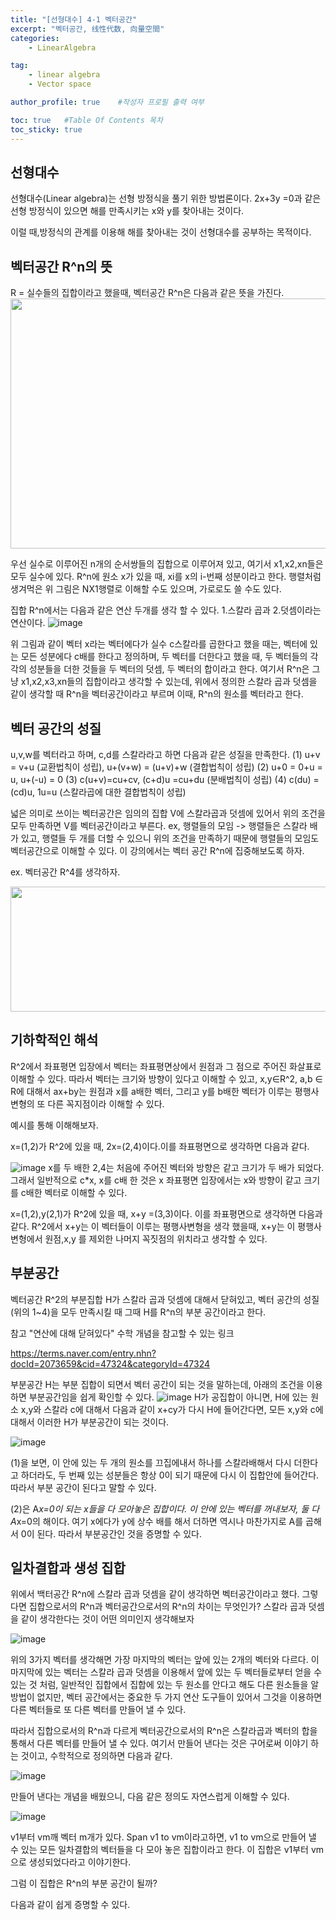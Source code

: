 ```yaml
---
title: "[선형대수] 4-1 벡터공간"
excerpt: "벡터공간, 线性代数, 向量空間"
categories:
    - LinearAlgebra

tag:
    - linear algebra
    - Vector space

author_profile: true    #작성자 프로필 출력 여부

toc: true   #Table Of Contents 목차 
toc_sticky: true
---
```

## 선형대수
선형대수(Linear algebra)는 선형 방정식을 풀기 위한 방법론이다.  2x+3y =0과 같은 선형 방정식이 있으면 해를 만족시키는 x와 y를 찾아내는 것이다. 

이럴 때,방정식의 관계를 이용해 해를 찾아내는 것이 선형대수를 공부하는 목적이다.

## 벡터공간 R^n의 뜻
R = 실수들의 집합이라고 했을때, 벡터공간 R^n은 다음과 같은 뜻을 가진다.
<img src="https://user-images.githubusercontent.com/81638919/137064174-ff229fc5-aab8-4ae8-bcd0-c9d04b495c8e.png"  width="600" height="400">


우선 실수로 이루어진 n개의 순서쌍들의 집합으로 이루어져 있고, 여기서 x1,x2,xn들은 모두 실수에 있다.
R^n에 원소 x가 있을 때, xi를 x의 i-번째 성분이라고 한다. 행렬처럼 생겨먹은 위 그림은 NX1행렬로 이해할 수도 있으며, 가로로도 쓸 수도 있다.

집합 R^n에서는 다음과 같은 연산 두개를 생각 할 수 있다.
1.스칼라 곱과 2.덧셈이라는 연산이다.
![image](https://user-images.githubusercontent.com/81638919/137065653-2d9c9686-403c-4197-83f4-eb80a0fae79a.png)

위 그림과 같이 벡터 x라는 벡터에다가 실수 c스칼라를 곱한다고 했을 때는, 벡터에 있는 모든 성분에다 c배를 한다고 정의하며, 두 벡터를 더한다고 했을 때, 두 벡터들의 각각의 성분들을 더한 것들을 두 벡터의 덧셈, 두 벡터의 합이라고 한다.
여기서 R^n은 그냥 x1,x2,x3,xn들의 집합이라고 생각할 수 있는데, 위에서 정의한 스칼라 곱과 덧셈을 같이 생각할 때 R^n을 벡터공간이라고 부르며 이때, R^n의 원소를 벡터라고 한다.

## 벡터 공간의 성질
u,v,w를 벡터라고 하며, c,d를 스칼라라고 하면 다음과 같은 성질을 만족한다.
(1) u+v = v+u (교환법칙이 성립), u+(v+w) = (u+v)+w (결합법칙이 성립)
(2) u+0 = 0+u = u, u+(-u) = 0
(3) c(u+v)=cu+cv, (c+d)u =cu+du (분배법칙이 성립) 
(4) c(du) = (cd)u, 1u=u (스칼라곱에 대한 결합법칙이 성립)

넓은 의미로 쓰이는 벡터공간은 임의의 집합 V에 스칼라곱과 덧셈에 있어서 위의 조건을 모두 만족하면 V를 벡터공간이라고 부른다. 
ex, 행렬들의 모임 -> 행렬들은 스칼라 배가 있고, 행렬들 두 개를 더할 수 있으니 위의 조건을 만족하기 때문에 행렬들의 모임도 벡터공간으로 이해할 수 있다.
이 강의에서는 벡터 공간 R^n에 집중해보도록 하자.

ex. 벡터공간 R^4를 생각하자.

<img src="https://user-images.githubusercontent.com/81638919/137066597-5fa38fff-7e34-4652-a9fc-2c582f21d49d.png"  width="700" height="200">


## 기하학적인 해석 

R^2에서 좌표평면 입장에서 벡터는 좌표평면상에서 원점과 그 점으로 주어진 화살표로 이해할 수 있다. 
따라서 벡터는 크기와 방향이 있다고 이해할 수 있고, x,y∈R^2, a,b ∈ R에 대해서 ax+by는 원점과 x를 a배한 벡터, 그리고 y를 b배한 벡터가 이루는 평행사변형의 또 다른 꼭지점이라 이해할 수 있다.

예시를 통해 이해해보자.

x=(1,2)가 R^2에 있을 때, 2x=(2,4)이다.이를 좌표평면으로 생각하면 다음과 같다.

![image](https://user-images.githubusercontent.com/81638919/137066741-1f0a714f-dcf0-4d44-a01c-ba64759b42c5.png)
x를 두 배한 2,4는 처음에 주어진 벡터와 방향은 같고 크기가 두 배가 되었다. 그래서 일반적으로 c*x, x를 c배 한 것은 x 좌표평면 입장에서는 x와 방향이 같고 크기를 c배한 벡터로 이해할 수 있다.

x=(1,2),y(2,1)가 R^2에 있을 때, x+y =(3,3)이다. 이를 좌표평면으로 생각하면 다음과 같다.
R^2에서 x+y는 이 벡터들이 이루는 평행사변형을 생각 했을때, x+y는 이 평행사변형에서 원점,x,y 를 제외한 나머지 꼭짓점의 위치라고 생각할 수 있다.

## 부분공간
벡터공간 R^2의 부분집합 H가 스칼라 곱과 덧셈에 대해서 닫혀있고, 벡터 공간의 성질(위의 1~4)을 모두 만족시킬 때 그때 H를 R^n의 부분 공간이라고 한다.

참고 
"연산에 대해 닫혀있다" 수학 개념을 참고할 수 있는 링크

https://terms.naver.com/entry.nhn?docId=2073659&cid=47324&categoryId=47324

부분공간 H는 부분 집합이 되면서 벡터 공간이 되는 것을 말하는데, 아래의 조건을 이용하면 부분공간임을 쉽게 확인할 수 있다.
![image](https://user-images.githubusercontent.com/81638919/138211138-94e83e4b-90e2-459c-a45e-12eb8afaeefd.png)
H가 공집합이 아니면, H에 있는 원소 x,y와 스칼라 c에 대해서 다음과 같이 x+cy가 다시 H에 들어간다면, 모든 x,y와 c에 대해서 이러한 H가 부분공간이 되는 것이다.

![image](https://user-images.githubusercontent.com/81638919/138211316-f32a765d-099f-4a7d-ac0b-50fd849368eb.png)

(1)을 보면, 이 안에 있는 두 개의 원소를 끄집에내서 하나를 스칼라배해서 다시 더한다고 하더라도, 두 번째 있는 성분들은 항상 0이 되기 때문에 다시 이 집합안에 들어간다.
따라서 부분 공간이 된다고 말할 수 있다.

(2)은 A*x=0이 되는 x들을 다 모아놓은 집합이다. 이 안에 있는 벡터를 꺼내보자, 둘 다 A*x=0의 해이다. 여기 x에다가 y에 상수 배를 해서 더하면 역시나 마찬가지로 A를 곱해서 0이 된다.
따라서 부분공간인 것을 증명할 수 있다.


## 일차결합과 생성 집합

위에서 백터공간 R^n에 스칼라 곱과 덧셈을 같이 생각하면 벡터공간이라고 했다. 그렇다면 집합으로서의 R^n과 벡터공간으로서의 R^n의 차이는 무엇인가?
스칼라 곱과 덧셈을 같이 생각한다는 것이 어떤 의미인지 생각해보자

![image](https://user-images.githubusercontent.com/81638919/137431718-5a0a14f6-fe84-4b8f-bef9-25dac4825bbd.png)

위의 3가지 벡터를 생각해면 가장 마지막의 벡터는 앞에 있는 2개의 벡터와 다르다. 이 마지막에 있는 벡터는 스칼라 곱과 덧셈을 이용해서 앞에 있는 두 벡터들로부터 얻을 수 있는 것 처럼, 일반적인 집합에서 집합에 있는 두 원소를 안다고 해도 다른 원소들을 알 방법이 없지만, 벡터 공간에서는 중요한 두 가지 연산 도구들이 있어서 그것을 이용하면 다른 벡터들로 또 다른 벡터를 만들어 낼 수 있다.

따라서 집합으로서의 R^n과 다르게 벡터공간으로서의 R^n은 스칼라곱과 벡터의 합을 통해서 다른 벡터를 만들어 낼 수 있다. 여기서 만들어 낸다는 것은 구어로써 이야기 하는 것이고, 수학적으로 정의하면 다음과 같다.

![image](https://user-images.githubusercontent.com/81638919/137431904-e7ee630a-e655-4c60-9767-b79adb461ba6.png)

만들어 낸다는 개념을 배웠으니, 다음 같은 정의도 자연스럽게 이해할 수 있다.

![image](https://user-images.githubusercontent.com/81638919/138211716-a2cdb479-548e-43fe-9076-76f669b0ae3a.png)

v1부터 vm깨 벡터 m개가 있다. Span v1 to vm이라고하면, v1 to vm으로 만들어 낼 수 있는 모든 일차결합의 벡터들을 다 모아 놓은 집합이라고 한다. 이 집합은 v1부터 vm으로 생성되었다라고 이야기한다.

그럼 이 집합은 R^n의 부분 공간이 될까?

다음과 같이 쉽게 증명할 수 있다.




